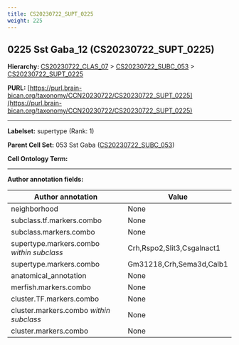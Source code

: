 ```yaml
---
title: CS20230722_SUPT_0225
weight: 225
---
```

## 0225 Sst Gaba_12 (CS20230722_SUPT_0225)
<b>Hierarchy: </b>
[CS20230722_CLAS_07](../CS20230722_CLAS_07) >
[CS20230722_SUBC_053](../CS20230722_SUBC_053) >
[CS20230722_SUPT_0225](../CS20230722_SUPT_0225)

**PURL:** [https://purl.brain-bican.org/taxonomy/CCN20230722/CS20230722_SUPT_0225](https://purl.brain-bican.org/taxonomy/CCN20230722/CS20230722_SUPT_0225)

---


**Labelset:** supertype (Rank: 1)

**Parent Cell Set:** 053 Sst Gaba ([CS20230722_SUBC_053](../CS20230722_SUBC_053))



**Cell Ontology Term:** 

[MARKER GENES.]: #


---

[TRANSFERRED ANNOTATIONS.]: #


[AUTHOR ANNOTATION FIELDS.]: #


**Author annotation fields:**

| Author annotation | Value |
|-------------------|-------|
|neighborhood|None|
|subclass.tf.markers.combo|None|
|subclass.markers.combo|None|
|supertype.markers.combo _within subclass_|Crh,Rspo2,Slit3,Csgalnact1|
|supertype.markers.combo|Gm31218,Crh,Sema3d,Calb1|
|anatomical_annotation|None|
|merfish.markers.combo|None|
|cluster.TF.markers.combo|None|
|cluster.markers.combo _within subclass_|None|
|cluster.markers.combo|None|
